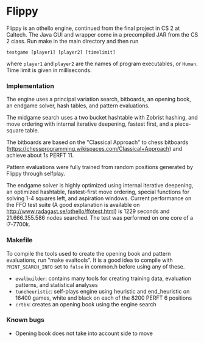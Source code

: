 # Flippy
Flippy is an othello engine, continued from the final project in CS 2 at Caltech. The Java GUI and wrapper come in a precompiled JAR from the CS 2 class. Run make in the main
directory and then run

`testgame [player1] [player2] [timelimit]`

where `player1` and `player2` are the names of program executables, or `Human`.
Time limit is given in milliseconds.

### Implementation
The engine uses a principal variation search, bitboards, an opening book, an endgame solver, hash tables, and pattern evaluations.

The midgame search uses a two bucket hashtable with Zobrist hashing, and move ordering with internal iterative deepening, fastest first, and a piece-square table.

The bitboards are based on the "Classical Approach" to chess bitboards (https://chessprogramming.wikispaces.com/Classical+Approach) and achieve about 1s PERFT 11.

Pattern evaluations were fully trained from random positions generated by Flippy through selfplay.

The endgame solver is highly optimized using internal iterative deepening, an optimized hashtable, fastest-first move ordering, special functions for solving 1-4 squares left, and aspiration windows. Current performance on the FFO test suite (A good explanation is available on http://www.radagast.se/othello/ffotest.html) is 1229 seconds and 21.666.355.586 nodes searched. The test was performed on one core of a i7-7700k.

### Makefile
To compile the tools used to create the opening book and pattern evaluations, run "make evaltools". It is a good idea to compile with `PRINT_SEARCH_INFO` set to `false` in common.h before using any of these.
 - `evalbuilder`: contains many tools for creating training data, evaluation patterns, and statistical analyses
 - `tuneheuristic`: self-plays engine using heuristic and end_heuristic on 16400 games, white and black on each of the 8200 PERFT 6 positions
 - `crtbk`: creates an opening book using the engine search

### Known bugs
 - Opening book does not take into account side to move
